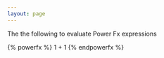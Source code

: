 ```yaml
---
layout: page
---
```


The the following to evaluate Power Fx expressions

{% powerfx %}
1 + 1
{% endpowerfx %}
